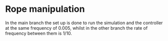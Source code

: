 # Rope manipulation

In the main branch the set up is done to run the simulation and the controller at the same frequency of 0.005, whilst in the other branch the rate of frequency between them is 1/10.
